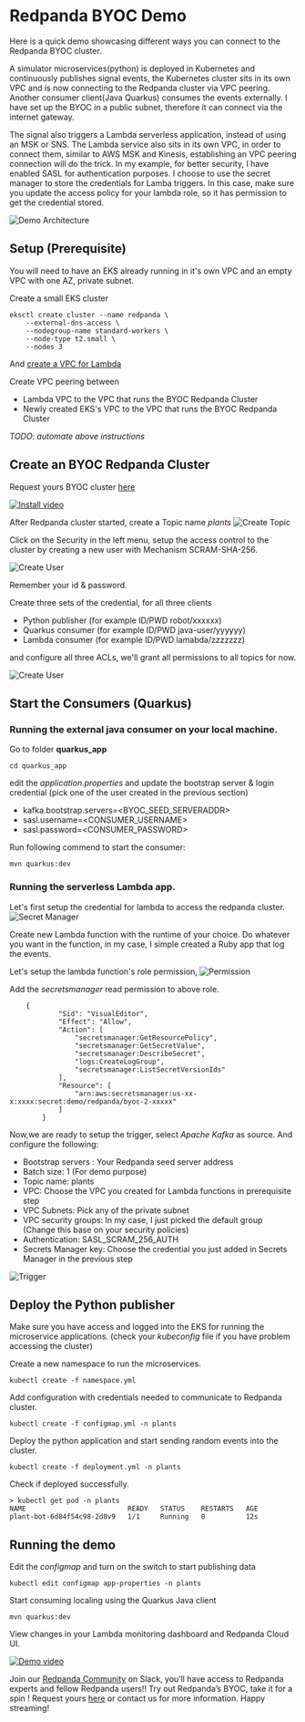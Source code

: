 # Redpanda BYOC Demo


Here is a quick demo showcasing different ways you can connect to the Redpanda BYOC cluster. 

A simulator microservices(python) is deployed in Kubernetes and continuously publishes signal events, the Kubernetes cluster sits in its own VPC and is now connecting to the Redpanda cluster via VPC peering. 
Another consumer client(Java Quarkus) consumes the events externally. I have set up the BYOC in a public subnet, therefore it can connect via the internet gateway. 

The signal also triggers a Lambda serverless application, instead of using an MSK or SNS. The Lambda service also sits in its own VPC, in order to connect them, similar to AWS MSK and Kinesis,  establishing an VPC peering connection will do the trick. In my example, for better security, I have enabled SASL for authentication purposes. I choose to use the secret manager to store the credentials for Lamba triggers. In this case, make sure you update the access policy for your lambda role, so it has permission to get the credential stored. 

![Demo Architecture](images/demo-architecture.png)



## Setup (Prerequisite)

You will need to have an EKS already running in it's own VPC 
and an empty VPC with one AZ, private subnet. 

Create a small EKS cluster

```
eksctl create cluster --name redpanda \
    --external-dns-access \
    --nodegroup-name standard-workers \
    --node-type t2.small \
    --nodes 3 
```

And [create a VPC for Lambda](https://docs.aws.amazon.com/codebuild/latest/userguide/cloudformation-vpc-template.html) 

Create VPC peering between 
- Lambda VPC to the VPC that runs the BYOC Redpanda Cluster
- Newly created EKS's VPC to the VPC that runs the BYOC Redpanda Cluster
  
  
_TODO: automate above instructions_


## Create an BYOC Redpanda Cluster

Request yours BYOC cluster [here](https://redpanda.com/try-redpanda)

[![Install video](images/video-install-preview.png)](https://www.youtube.com/watch?v=1Ed_dEQaJLE)



After Redpanda cluster started, create a Topic name *plants* 
![Create Topic](images/byoc-01-create-topic.png)

Click on the Security in the left menu, setup the access control to the cluster by creating a new user with Mechanism SCRAM-SHA-256.

![Create User](images/byoc-02-create-user.png)

Remember your id & password. 

Create three sets of the credential, for all three clients
- Python publisher (for example ID/PWD robot/xxxxxx)
- Quarkus consumer (for example ID/PWD java-user/yyyyyy)
- Lambda consumer (for example ID/PWD lamabda/zzzzzzz)
  
and configure all three ACLs, we'll grant all permissions to all topics for now. 

![Create User](images/byoc-03-setup-acl.png)



## Start the Consumers (Quarkus)

### Running the external java consumer on your local machine. 
Go to folder **quarkus_app** 

```
cd quarkus_app
```
edit the _application.properties_  and update the bootstrap server & login credential (pick one of the user created in the previous section)

- kafka.bootstrap.servers=<BYOC_SEED_SERVERADDR>
- sasl.username=<CONSUMER_USERNAME>
- sasl.password=<CONSUMER_PASSWORD>

Run following commend to start the consumer:

```
mvn quarkus:dev
```

### Running the serverless Lambda app.

Let's first setup the credential for lambda to access the redpanda cluster. 
![Secret Manager](images/lambda-01-secret-manager.png)

Create new Lambda function with the runtime of your choice. Do whatever you want in the function, in my case, I simple created a Ruby app that log the events. 

Let's setup the lambda function's role permission, 
 ![Permission](images/lambda-02-permission.png)

Add the _secretsmanager_ read permission to above role. 
```
    {
            "Sid": "VisualEditor",
            "Effect": "Allow",
            "Action": [
                "secretsmanager:GetResourcePolicy",
                "secretsmanager:GetSecretValue",
                "secretsmanager:DescribeSecret",
                "logs:CreateLogGroup",
                "secretsmanager:ListSecretVersionIds"
            ],
            "Resource": [
                "arn:aws:secretsmanager:us-xx-x:xxxx:secret:demo/redpanda/byoc-2-xxxxx"
            ]
        }
```
Now,we are ready to setup the trigger, select *Apache Kafka* as source. 
And configure the following:

- Bootstrap servers : Your Redpanda seed server address
- Batch size:  1 (For demo purpose)
- Topic name: plants
- VPC: Choose the VPC you created for Lambda functions in prerequisite step
- VPC Subnets: Pick any of the private subnet
- VPC security groups: In my case, I just picked the default group (Change this base on your security policies)
- Authentication:  SASL_SCRAM_256_AUTH
- Secrets Manager key: Choose the credential you just added in Secrets Manager in the previous step


 ![Trigger](images/lambda-03-trigger.png)



## Deploy the Python publisher

Make sure you have access and logged into the EKS for running the microservice applications.
(check your _kubeconfig_ file if you have problem accessing the cluster) 

Create a new namespace to run the microservices.

```
kubectl create -f namespace.yml
```

Add configuration with credentials needed to communicate to Redpanda cluster.

```
kubectl create -f configmap.yml -n plants
```

Deploy the python application and start sending random events into the cluster. 

```
kubectl create -f deployment.yml -n plants
```

Check if deployed successfully. 

```
> kubectl get pod -n plants
NAME                         READY   STATUS    RESTARTS   AGE
plant-bot-6d84f54c98-2d8v9   1/1     Running   0          12s
```


## Running the demo

Edit the _configmap_ and turn on the switch to start publishing data

```
kubectl edit configmap app-properties -n plants
```

Start consuming localing using the Quarkus Java client

```
mvn quarkus:dev
```

View changes in your Lambda monitoring dashboard and Redpanda Cloud UI. 


[![Demo video](images/video-demo-preview.png)](https://youtu.be/G5U_shbr--s)

Join our [Redpanda Community](https://redpanda.com/slack) on Slack, you’ll have access to Redpanda experts and fellow Redpanda users!! Try out Redpanda’s BYOC, take it for a spin ! Request yours [here](https://redpanda.com/try-redpanda) or contact us for more information. Happy streaming!